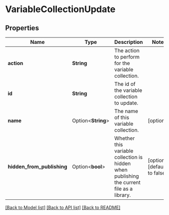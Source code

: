 # VariableCollectionUpdate

## Properties

Name | Type | Description | Notes
------------ | ------------- | ------------- | -------------
**action** | **String** | The action to perform for the variable collection. | 
**id** | **String** | The id of the variable collection to update. | 
**name** | Option<**String**> | The name of this variable collection. | [optional]
**hidden_from_publishing** | Option<**bool**> | Whether this variable collection is hidden when publishing the current file as a library. | [optional][default to false]

[[Back to Model list]](../README.md#documentation-for-models) [[Back to API list]](../README.md#documentation-for-api-endpoints) [[Back to README]](../README.md)


